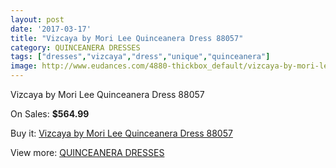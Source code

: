 ```yaml
---
layout: post
date: '2017-03-17'
title: "Vizcaya by Mori Lee Quinceanera Dress 88057"
category: QUINCEANERA DRESSES
tags: ["dresses","vizcaya","dress","unique","quinceanera"]
image: http://www.eudances.com/4880-thickbox_default/vizcaya-by-mori-lee-quinceanera-dress-88057.jpg
---
```

Vizcaya by Mori Lee Quinceanera Dress 88057

On Sales: **$564.99**
<a href="https://www.eudances.com/en/quinceanera-dresses/1645-vizcaya-by-mori-lee-quinceanera-dress-88057.html"><amp-img layout="responsive" width="600" height="600" src="//www.eudances.com/4880-thickbox_default/vizcaya-by-mori-lee-quinceanera-dress-88057.jpg" alt="Vizcaya by Mori Lee Quinceanera Dress 88057 0" /></a>
<a href="https://www.eudances.com/en/quinceanera-dresses/1645-vizcaya-by-mori-lee-quinceanera-dress-88057.html"><amp-img layout="responsive" width="600" height="600" src="//www.eudances.com/4882-thickbox_default/vizcaya-by-mori-lee-quinceanera-dress-88057.jpg" alt="Vizcaya by Mori Lee Quinceanera Dress 88057 1" /></a>
<a href="https://www.eudances.com/en/quinceanera-dresses/1645-vizcaya-by-mori-lee-quinceanera-dress-88057.html"><amp-img layout="responsive" width="600" height="600" src="//www.eudances.com/4881-thickbox_default/vizcaya-by-mori-lee-quinceanera-dress-88057.jpg" alt="Vizcaya by Mori Lee Quinceanera Dress 88057 2" /></a>

Buy it: [Vizcaya by Mori Lee Quinceanera Dress 88057](https://www.eudances.com/en/quinceanera-dresses/1645-vizcaya-by-mori-lee-quinceanera-dress-88057.html "Vizcaya by Mori Lee Quinceanera Dress 88057")

View more: [QUINCEANERA DRESSES](https://www.eudances.com/en/17-quinceanera-dresses "QUINCEANERA DRESSES")